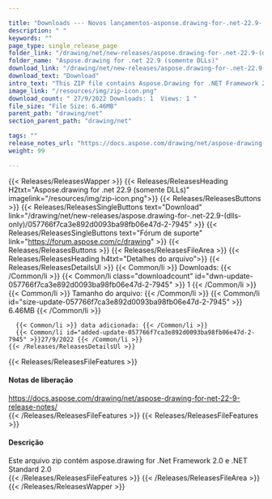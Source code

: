```yaml
---

title: "Downloads --- Novos lançamentos-asponse.drawing-for-.net-22.9- (somente DLLS)"
description: " "
keywords: ""
page_type: single_release_page
folder_link: "/drawing/net/new-releases/aspose.drawing-for-.net-22.9-(dlls-only)/"
folder_name: "Aspose.drawing for .net 22.9 (somente DLLs)"
download_link: "/drawing/net/new-releases/aspose.drawing-for-.net-22.9-(dlls-only)/057766f7ca3e892d0093ba98fb06e47d-2-7945"
download_text: "Download"
intro_text: "This ZIP file contains Aspose.Drawing for .NET Framework 2.0 and .NET Standard 2.0"
image_link: "/resources/img/zip-icon.png"
download_count: " 27/9/2022 Downloads: 1  Views: 1 "
file_size: "File Size: 6.46MB"
parent_path: "drawing/net"
section_parent_path: "drawing/net"

tags: ""
release_notes_url: "https://docs.aspose.com/drawing/net/aspose-drawing-for-net-22-9-release-notes/"
weight: 99

---
```


{{< Releases/ReleasesWapper >}}
  {{< Releases/ReleasesHeading H2txt="Aspose.drawing for .net 22.9 (somente DLLs)" imagelink="/resources/img/zip-icon.png">}}
  {{< Releases/ReleasesButtons >}}
    {{< Releases/ReleasesSingleButtons text="Download" link="/drawing/net/new-releases/aspose.drawing-for-.net-22.9-(dlls-only)/057766f7ca3e892d0093ba98fb06e47d-2-7945" >}}
    {{< Releases/ReleasesSingleButtons text="Fórum de suporte" link="https://forum.aspose.com/c/drawing" >}}
  {{< Releases/ReleasesButtons >}}
  {{< Releases/ReleasesFileArea >}}
    {{< Releases/ReleasesHeading h4txt="Detalhes do arquivo">}}
    {{< Releases/ReleasesDetailsUl >}}
      {{< Common/li >}} Downloads: {{< /Common/li >}}
      {{< Common/li class="downloadcount" id="dwn-update-057766f7ca3e892d0093ba98fb06e47d-2-7945" >}} 1 {{< /Common/li >}}
      {{< Common/li >}} Tamanho do arquivo: {{< /Common/li >}}
      {{< Common/li id="size-update-057766f7ca3e892d0093ba98fb06e47d-2-7945" >}} 6.46MB {{< /Common/li >}}

      {{< Common/li >}} data adicionada: {{< /Common/li >}}
      {{< Common/li id="added-update-057766f7ca3e892d0093ba98fb06e47d-2-7945" >}}27/9/2022 {{< /Common/li >}}
    {{< /Releases/ReleasesDetailsUl >}}

  {{< Releases/ReleasesFileFeatures >}}
      <h4>Notas de liberação</h4><div><a href='https://docs.aspose.com/drawing/net/aspose-drawing-for-net-22-9-release-notes/'>https://docs.aspose.com/drawing/net/aspose-drawing-for-net-22-9-release-notes/</a></div>
  {{< /Releases/ReleasesFileFeatures >}}
  {{< Releases/ReleasesFileFeatures >}}
      <h4>Descrição</h4><div class="HTMLDescription">Este arquivo zip contém aspose.drawing for .Net Framework 2.0 e .NET Standard 2.0</div>
  {{< /Releases/ReleasesFileFeatures >}}
 {{< /Releases/ReleasesFileArea >}}
{{< /Releases/ReleasesWapper >}}


